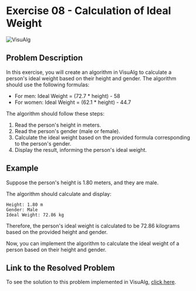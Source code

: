 # Exercise 08 - Calculation of Ideal Weight

![VisuAlg](https://img.shields.io/badge/VisuAlg-1575F9?style=for-the-badge&logoColor=white)

## Problem Description

In this exercise, you will create an algorithm in VisuAlg to calculate a person's ideal weight based on their height and gender. The algorithm should use the following formulas:

- For men: Ideal Weight = (72.7 * height) - 58
- For women: Ideal Weight = (62.1 * height) - 44.7

The algorithm should follow these steps:

1. Read the person's height in meters.
2. Read the person's gender (male or female).
3. Calculate the ideal weight based on the provided formula corresponding to the person's gender.
4. Display the result, informing the person's ideal weight.

## Example

Suppose the person's height is 1.80 meters, and they are male.

The algorithm should calculate and display:

```
Height: 1.80 m
Gender: Male
Ideal Weight: 72.86 kg
```

Therefore, the person's ideal weight is calculated to be 72.86 kilograms based on the provided height and gender.

Now, you can implement the algorithm to calculate the ideal weight of a person based on their height and gender.

## Link to the Resolved Problem

To see the solution to this problem implemented in VisuAlg, [click here](/2020_2/CAP/Cycle2/Exercises/E08/E08.alg).